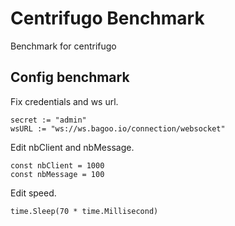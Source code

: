 # Centrifugo Benchmark

Benchmark for centrifugo

## Config benchmark

Fix credentials and ws url.
```
secret := "admin"
wsURL := "ws://ws.bagoo.io/connection/websocket"
```

Edit nbClient and nbMessage.
```
const nbClient = 1000
const nbMessage = 100
```

Edit speed.
```
time.Sleep(70 * time.Millisecond)
```
